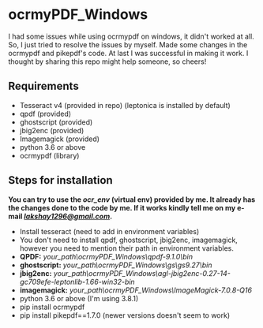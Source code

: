 # ocrmyPDF_Windows
I had some issues while using ocrmypdf on windows, it didn't worked at all. So, I just tried to resolve the issues by myself. Made some changes in the ocrmypdf and pikepdf's code. At last I was successful in making it work. I thought by sharing this repo might help someone, so cheers!

## Requirements
- Tesseract v4 (provided in repo) (leptonica is installed by default)
- qpdf (provided)
- ghostscript (provided)
- jbig2enc (provided)
- Imagemagick (provided)
- python 3.6 or above
- ocrmypdf (library)

## Steps for installation

**You can try to use the *ocr_env* (virtual env) provided by me. It already has the changes done to the code by me. If it works kindly tell me on my e-mail *lakshay1296@gmail.com*.**

- Install tesseract (need to add in environment variables)
- You don't need to install qpdf, ghostscript, jbig2enc, imagemagick, however you need to mention their path in environment variables.
- **QPDF:**    *your_path\ocrmyPDF_Windows\qpdf-9.1.0\bin*
- **ghostscript:**    *your_path\ocrmyPDF_Windows\gs\gs9.27\bin*
- **jbig2enc:**    *your_path\ocrmyPDF_Windows\agl-jbig2enc-0.27-14-gc709efe-leptonlib-1.66-win32-bin*
- **imagemagick:**    *your_path\ocrmyPDF_Windows\ImageMagick-7.0.8-Q16*
- python 3.6 or above (I'm using 3.8.1)
- pip install ocrmypdf
- pip install pikepdf==1.7.0 (newer versions doesn't seem to work)

